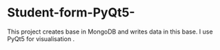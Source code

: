 # Student-form-PyQt5-
This project creates base in MongoDB and writes data in this base. I use PyQt5 for visualisation .
